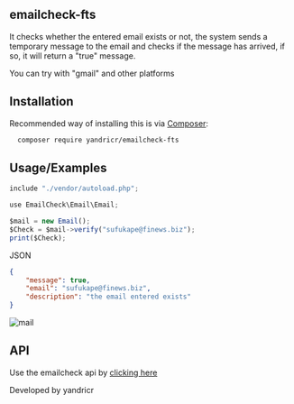 
## emailcheck-fts

It checks whether the entered email exists or not, the system sends a temporary message to the email and checks if the message has arrived, if so, it will return a "true" message.

You can try with "gmail" and other platforms
## Installation

Recommended way of installing this is via [Composer](https://getcomposer.org/):

```bash
  composer require yandricr/emailcheck-fts
```
## Usage/Examples
```javascript
include "./vendor/autoload.php";

use EmailCheck\Email\Email;

$mail = new Email();
$Check = $mail->verify("sufukape@finews.biz");
print($Check);
```

JSON
```json
{
    "message": true,
    "email": "sufukape@finews.biz",
    "description": "the email entered exists"
}
```

![mail](https://i.postimg.cc/MGb4fRZH/mail.png)
## API
Use the emailcheck api by [clicking here](https://emailcheck.projectsrpp.repl.co/)

Developed by yandricr